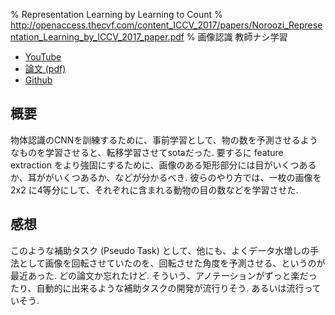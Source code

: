 % Representation Learning by Learning to Count
% http://openaccess.thecvf.com/content_ICCV_2017/papers/Noroozi_Representation_Learning_by_ICCV_2017_paper.pdf
% 画像認識 教師ナシ学習

- [YouTube](https://www.youtube.com/watch?v=ZmaXDb9akEI)
- [論文 (pdf)](http://openaccess.thecvf.com/content_ICCV_2017/papers/Noroozi_Representation_Learning_by_ICCV_2017_paper.pdf)
- [Github](https://github.com/gitlimlab/Representation-Learning-by-Learning-to-Count)

## 概要

物体認識のCNNを訓練するために、事前学習として、物の数を予測させるようなものを学習させると、転移学習させてsotaだった.
要するに feature extraction をより強固にするために、画像のある矩形部分には目がいくつあるか、耳ががいくつあるか、などが分かるべき.
彼らのやり方では、一枚の画像を 2x2 に4等分にして、それぞれに含まれる動物の目の数などを学習させた.

## 感想

このような補助タスク (Pseudo Task) として、他にも、よくデータ水増しの手法として画像を回転させていたのを、回転させた角度を予測させる、というのが最近あった. どの論文か忘れたけど.
そういう、アノテーションがずっと楽だったり、自動的に出来るような補助タスクの開発が流行りそう. あるいは流行っていそう.
